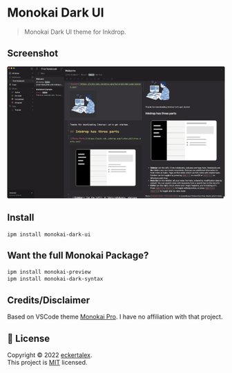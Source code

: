 # Monokai Dark UI

> Monokai Dark UI theme for Inkdrop.

## Screenshot

![Inkdrop Monokai](inkdrop-monokai.png)

## Install

```
ipm install monokai-dark-ui
```

## Want the full Monokai Package?

```
ipm install monokai-preview
ipm install monokai-dark-syntax
```

## Credits/Disclaimer

Based on VSCode theme [Monokai Pro](https://monokai.pro/). I have no affiliation with that project.

## 📝 License

Copyright &copy; 2022 [eckertalex](https://github.com/eckertalex).<br /> This project is
[MIT](https://github.com/eckertalex/inkdrop-monokai-dark-ui-theme/blob/master/LICENSE) licensed.
